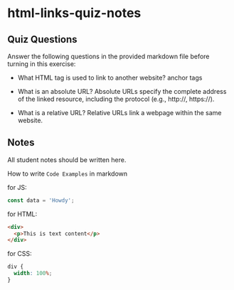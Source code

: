 # html-links-quiz-notes

## Quiz Questions

Answer the following questions in the provided markdown file before turning in this exercise:

- What HTML tag is used to link to another website?
  <a> anchor tags
- What is an absolute URL?
  Absolute URLs specify the complete address of the linked resource, including the protocol (e.g., http://, https://).

- What is a relative URL?
  Relative URLs link a webpage within the same website.

## Notes

All student notes should be written here.

How to write `Code Examples` in markdown

for JS:

```javascript
const data = 'Howdy';
```

for HTML:

```html
<div>
  <p>This is text content</p>
</div>
```

for CSS:

```css
div {
  width: 100%;
}
```
